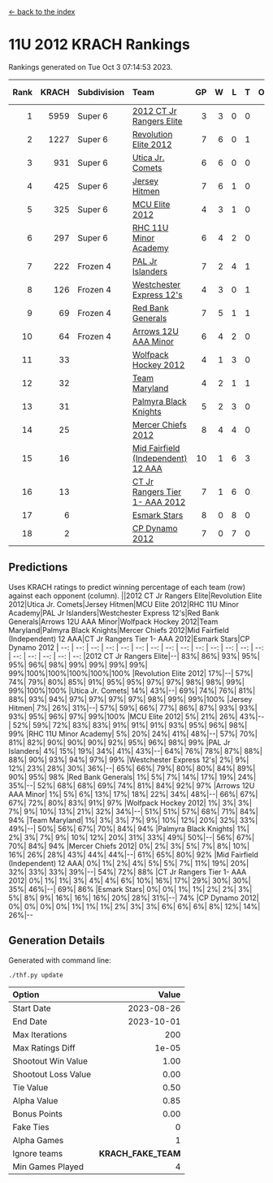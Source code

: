 [<- back to the index](readme.md)
# 11U 2012 KRACH Rankings
Rankings generated on Tue Oct  3 07:14:53 2023.

Rank|KRACH|Subdivision|Team|GP|W|L|T|OTW|OTL|SoS|Exp Wins|Win Diff
---:|---:|:---|:---|---:|---:|---:|---:|---:|---:|---:|---:|---:
1|5959|Super 6|[2012 CT Jr Rangers Elite](https://gamesheetstats.com/seasons/3664/teams/140909/schedule)|3|3|0|0|0|0|237|3.8|-0.0
2|1227|Super 6|[Revolution Elite 2012](https://gamesheetstats.com/seasons/3664/teams/140924/schedule)|7|6|0|1|1|0|117|7.3|-0.0
3|931|Super 6|[Utica Jr. Comets](https://gamesheetstats.com/seasons/3664/teams/140923/schedule)|6|6|0|0|1|0|20|6.9|0.0
4|425|Super 6|[Jersey Hitmen](https://gamesheetstats.com/seasons/3664/teams/140915/schedule)|7|6|1|0|0|0|758|6.8|-0.0
5|325|Super 6|[MCU Elite 2012](https://gamesheetstats.com/seasons/3664/teams/140908/schedule)|4|3|1|0|2|0|133|3.8|-0.0
6|297|Super 6|[RHC 11U Minor Academy](https://gamesheetstats.com/seasons/3664/teams/140913/schedule)|6|4|2|0|0|1|951|4.8|-0.0
7|222|Frozen 4|[PAL Jr Islanders](https://gamesheetstats.com/seasons/3664/teams/140921/schedule)|7|2|4|1|0|1|1369|3.3|-0.0
8|126|Frozen 4|[Westchester Express 12's](https://gamesheetstats.com/seasons/3664/teams/140919/schedule)|4|3|0|1|1|0|22|4.4|0.0
9|69|Frozen 4|[Red Bank Generals](https://gamesheetstats.com/seasons/3664/teams/140916/schedule)|7|5|1|1|1|0|61|6.4|0.0
10|64|Frozen 4|[Arrows 12U AAA Minor](https://gamesheetstats.com/seasons/3664/teams/140920/schedule)|6|4|2|0|1|0|58|4.9|0.0
11|33||[Wolfpack Hockey 2012](https://gamesheetstats.com/seasons/3664/teams/140914/schedule)|4|1|3|0|0|1|194|1.9|0.0
12|32||[Team Maryland](https://gamesheetstats.com/seasons/3664/teams/140928/schedule)|4|2|1|1|0|0|17|3.4|0.0
13|31||[Palmyra Black Knights](https://gamesheetstats.com/seasons/3664/teams/140927/schedule)|5|2|3|0|0|0|516|2.9|0.0
14|25||[Mercer Chiefs 2012](https://gamesheetstats.com/seasons/3664/teams/140918/schedule)|8|4|4|0|0|1|218|4.9|0.0
15|16||[Mid Fairfield (Independent) 12 AAA](https://gamesheetstats.com/seasons/3664/teams/140910/schedule)|10|1|6|3|0|2|55|3.4|0.0
16|13||[CT Jr Rangers Tier 1- AAA 2012](https://gamesheetstats.com/seasons/3664/teams/140911/schedule)|7|1|6|0|0|0|331|1.9|0.0
17|6||[Esmark Stars](https://gamesheetstats.com/seasons/3664/teams/140926/schedule)|8|0|8|0|0|0|449|0.9|0.0
18|2||[CP Dynamo 2012](https://gamesheetstats.com/seasons/3664/teams/140922/schedule)|7|0|7|0|0|0|122|0.9|0.0

## Predictions
Uses KRACH ratings to predict winning percentage of each team (row) against each opponent (column).
||2012 CT Jr Rangers Elite|Revolution Elite 2012|Utica Jr. Comets|Jersey Hitmen|MCU Elite 2012|RHC 11U Minor Academy|PAL Jr Islanders|Westchester Express 12's|Red Bank Generals|Arrows 12U AAA Minor|Wolfpack Hockey 2012|Team Maryland|Palmyra Black Knights|Mercer Chiefs 2012|Mid Fairfield (Independent) 12 AAA|CT Jr Rangers Tier 1- AAA 2012|Esmark Stars|CP Dynamo 2012
| --: | --: | --: | --: | --: | --: | --: | --: | --: | --: | --: | --: | --: | --: | --: | --: | --: | --: | --: 
|2012 CT Jr Rangers Elite|--| 83%| 86%| 93%| 95%| 95%| 96%| 98%| 99%| 99%| 99%| 99%| 99%|100%|100%|100%|100%|100%
|Revolution Elite 2012| 17%|--| 57%| 74%| 79%| 80%| 85%| 91%| 95%| 95%| 97%| 97%| 98%| 98%| 99%| 99%|100%|100%
|Utica Jr. Comets| 14%| 43%|--| 69%| 74%| 76%| 81%| 88%| 93%| 94%| 97%| 97%| 97%| 97%| 98%| 99%| 99%|100%
|Jersey Hitmen|  7%| 26%| 31%|--| 57%| 59%| 66%| 77%| 86%| 87%| 93%| 93%| 93%| 95%| 96%| 97%| 99%|100%
|MCU Elite 2012|  5%| 21%| 26%| 43%|--| 52%| 59%| 72%| 83%| 83%| 91%| 91%| 91%| 93%| 95%| 96%| 98%| 99%
|RHC 11U Minor Academy|  5%| 20%| 24%| 41%| 48%|--| 57%| 70%| 81%| 82%| 90%| 90%| 90%| 92%| 95%| 96%| 98%| 99%
|PAL Jr Islanders|  4%| 15%| 19%| 34%| 41%| 43%|--| 64%| 76%| 78%| 87%| 88%| 88%| 90%| 93%| 94%| 97%| 99%
|Westchester Express 12's|  2%|  9%| 12%| 23%| 28%| 30%| 36%|--| 65%| 66%| 79%| 80%| 80%| 84%| 89%| 90%| 95%| 98%
|Red Bank Generals|  1%|  5%|  7%| 14%| 17%| 19%| 24%| 35%|--| 52%| 68%| 68%| 69%| 74%| 81%| 84%| 92%| 97%
|Arrows 12U AAA Minor|  1%|  5%|  6%| 13%| 17%| 18%| 22%| 34%| 48%|--| 66%| 67%| 67%| 72%| 80%| 83%| 91%| 97%
|Wolfpack Hockey 2012|  1%|  3%|  3%|  7%|  9%| 10%| 13%| 21%| 32%| 34%|--| 51%| 51%| 57%| 68%| 71%| 84%| 94%
|Team Maryland|  1%|  3%|  3%|  7%|  9%| 10%| 12%| 20%| 32%| 33%| 49%|--| 50%| 56%| 67%| 70%| 84%| 94%
|Palmyra Black Knights|  1%|  2%|  3%|  7%|  9%| 10%| 12%| 20%| 31%| 33%| 49%| 50%|--| 56%| 67%| 70%| 84%| 94%
|Mercer Chiefs 2012|  0%|  2%|  3%|  5%|  7%|  8%| 10%| 16%| 26%| 28%| 43%| 44%| 44%|--| 61%| 65%| 80%| 92%
|Mid Fairfield (Independent) 12 AAA|  0%|  1%|  2%|  4%|  5%|  5%|  7%| 11%| 19%| 20%| 32%| 33%| 33%| 39%|--| 54%| 72%| 88%
|CT Jr Rangers Tier 1- AAA 2012|  0%|  1%|  1%|  3%|  4%|  4%|  6%| 10%| 16%| 17%| 29%| 30%| 30%| 35%| 46%|--| 69%| 86%
|Esmark Stars|  0%|  0%|  1%|  1%|  2%|  2%|  3%|  5%|  8%|  9%| 16%| 16%| 16%| 20%| 28%| 31%|--| 74%
|CP Dynamo 2012|  0%|  0%|  0%|  0%|  1%|  1%|  1%|  2%|  3%|  3%|  6%|  6%|  6%|  8%| 12%| 14%| 26%|--

## Generation Details

Generated with command line:
```
./thf.py update
```

| Option | Value |
| :----- | ----: |
| Start Date | 2023-08-26 |
| End Date | 2023-10-01 |
| Max Iterations | 200 |
| Max Ratings Diff | 1e-05 |
| Shootout Win Value | 1.00 |
| Shootout Loss Value | 0.00 |
| Tie Value | 0.50 |
| Alpha Value | 0.85 |
| Bonus Points | 0.00 |
| Fake Ties | 0 |
| Alpha Games | 1 |
| Ignore teams | __KRACH_FAKE_TEAM__ |
| Min Games Played | 4 |

